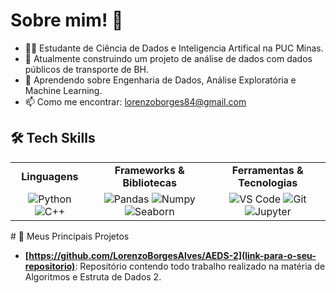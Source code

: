 # Sobre mim! 👋

- 👨‍💻 Estudante de Ciência de Dados e Inteligencia Artifical na PUC Minas.
- 🔭 Atualmente construindo um projeto de análise de dados com dados públicos de transporte de BH.
- 🌱 Aprendendo sobre Engenharia de Dados, Análise Exploratória e Machine Learning.
- 📫 Como me encontrar: [lorenzoborges84@gmail.com](mailto:seu-email@gmail.com)
## 🛠️ Tech Skills

<table>
  <tr>
    <td align="center"><strong>Linguagens</strong></td>
    <td align="center"><strong>Frameworks & Bibliotecas</strong></td>
    <td align="center"><strong>Ferramentas & Tecnologias</strong></td>
  </tr>
  <tr>
    <td align="center">
      <img src="https://img.shields.io/badge/Python-3776AB?style=for-the-badge&logo=python&logoColor=white" alt="Python" />
      <img src="https://img.shields.io/badge/C%2B%2B-00599C?style=for-the-badge&logo=c%2B%2B&logoColor=white" alt="C++" />
    </td>
    <td align="center">
      <img src="https://img.shields.io/badge/Pandas-150458?style=for-the-badge&logo=pandas&logoColor=white" alt="Pandas" />
      <img src="https://img.shields.io/badge/Numpy-013243?style=for-the-badge&logo=numpy&logoColor=white" alt="Numpy" />
      <img src="https://img.shields.io/badge/Seaborn-3670A0?style=for-the-badge&logo=seaborn&logoColor=white" alt="Seaborn" />
    </td>
    <td align="center">
      <img src="https://img.shields.io/badge/Visual_Studio_Code-007ACC?style=for-the-badge&logo=visual-studio-code&logoColor=white" alt="VS Code" />
      <img src="https://img.shields.io/badge/Git-F05032?style=for-the-badge&logo=git&logoColor=white" alt="Git" />
      <img src="https://img.shields.io/badge/Jupyter-F37626?style=for-the-badge&logo=Jupyter&logoColor=white" alt="Jupyter" />
    </td>
  </tr>
</table>
# 🚀 Meus Principais Projetos

- **[https://github.com/LorenzoBorgesAlves/AEDS-2](link-para-o-seu-repositorio)**: Repositório contendo todo trabalho realizado na matéria de Algoritmos e Estruta de Dados 2.

